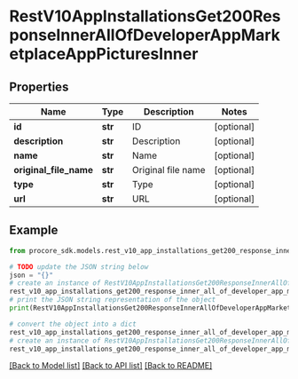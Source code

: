 # RestV10AppInstallationsGet200ResponseInnerAllOfDeveloperAppMarketplaceAppPicturesInner


## Properties

Name | Type | Description | Notes
------------ | ------------- | ------------- | -------------
**id** | **str** | ID | [optional] 
**description** | **str** | Description | [optional] 
**name** | **str** | Name | [optional] 
**original_file_name** | **str** | Original file name | [optional] 
**type** | **str** | Type | [optional] 
**url** | **str** | URL | [optional] 

## Example

```python
from procore_sdk.models.rest_v10_app_installations_get200_response_inner_all_of_developer_app_marketplace_app_pictures_inner import RestV10AppInstallationsGet200ResponseInnerAllOfDeveloperAppMarketplaceAppPicturesInner

# TODO update the JSON string below
json = "{}"
# create an instance of RestV10AppInstallationsGet200ResponseInnerAllOfDeveloperAppMarketplaceAppPicturesInner from a JSON string
rest_v10_app_installations_get200_response_inner_all_of_developer_app_marketplace_app_pictures_inner_instance = RestV10AppInstallationsGet200ResponseInnerAllOfDeveloperAppMarketplaceAppPicturesInner.from_json(json)
# print the JSON string representation of the object
print(RestV10AppInstallationsGet200ResponseInnerAllOfDeveloperAppMarketplaceAppPicturesInner.to_json())

# convert the object into a dict
rest_v10_app_installations_get200_response_inner_all_of_developer_app_marketplace_app_pictures_inner_dict = rest_v10_app_installations_get200_response_inner_all_of_developer_app_marketplace_app_pictures_inner_instance.to_dict()
# create an instance of RestV10AppInstallationsGet200ResponseInnerAllOfDeveloperAppMarketplaceAppPicturesInner from a dict
rest_v10_app_installations_get200_response_inner_all_of_developer_app_marketplace_app_pictures_inner_from_dict = RestV10AppInstallationsGet200ResponseInnerAllOfDeveloperAppMarketplaceAppPicturesInner.from_dict(rest_v10_app_installations_get200_response_inner_all_of_developer_app_marketplace_app_pictures_inner_dict)
```
[[Back to Model list]](../README.md#documentation-for-models) [[Back to API list]](../README.md#documentation-for-api-endpoints) [[Back to README]](../README.md)


